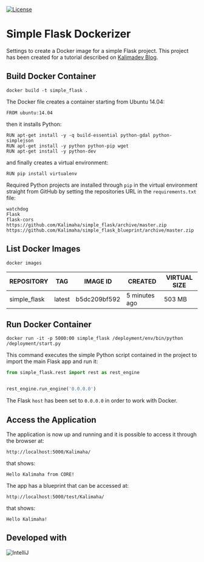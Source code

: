 [![License](http://img.shields.io/:license-GPL2-green.svg)](http://doge.mit-license.org)

# Simple Flask Dockerizer
Settings to create a Docker image for a simple Flask project. This project has been created for a tutorial described on [Kalimadev Blog](http://wp.me/p61qQI-s).


## Build Docker Container

```
docker build -t simple_flask .
```

The Docker file creates a container starting from Ubuntu 14.04:

```
FROM ubuntu:14.04
```

then it installs Python:

```
RUN apt-get install -y -q build-essential python-gdal python-simplejson
RUN apt-get install -y python python-pip wget
RUN apt-get install -y python-dev
```

and finally creates a virtual environment:

```
RUN pip install virtualenv
```

Required Python projects are installed through ```pip``` in the virtual environment straight from GitHub by setting 
the repositories URL in the ```requirements.txt``` file:

```
watchdog
Flask
flask-cors
https://github.com/Kalimaha/simple_flask/archive/master.zip
https://github.com/Kalimaha/simple_flask_blueprint/archive/master.zip
```


## List Docker Images

```
docker images
```

|REPOSITORY|TAG|IMAGE ID|CREATED|VIRTUAL SIZE|
|----------|---|--------|-------|------------|
|simple_flask|latest|b5dc209bf592|5 minutes ago|503 MB|

## Run Docker Container

```
docker run -it -p 5000:00 simple_flask /deployment/env/bin/python /deployment/start.py
```

This command executes the simple Python script contained in the project to import the main Flask app and run it:

```python
from simple_flask.rest import rest as rest_engine


rest_engine.run_engine('0.0.0.0')
```

The Flask ```host``` has been set to ```0.0.0.0``` in order to work with Docker.

## Access the Application

The application is now up and running and it is possible to access it through the browser at:

```
http://localhost:5000/Kalimaha/
```

that shows:

```
Hello Kalimaha from CORE!
```

The app has a blueprint that can be accessed at:

```
http://localhost:5000/test/Kalimaha/
```

that shows:

```
Hello Kalimaha!
```

Developed with 
--------------
![IntelliJ](http://www.jetbrains.com/idea/docs/logo_intellij_idea.png)
